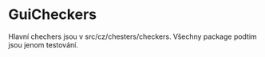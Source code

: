 # GuiCheckers
Hlavní chechers jsou v src/cz/chesters/checkers. Všechny package podtim jsou jenom testování.
